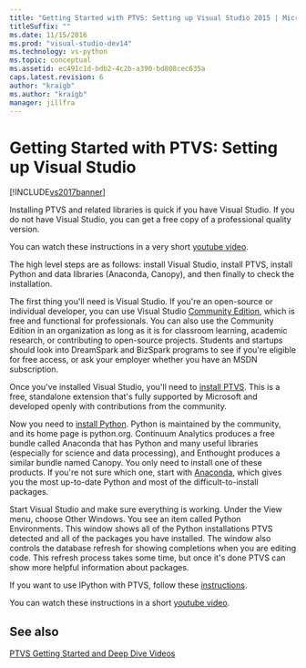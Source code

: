 ```yaml
---
title: "Getting Started with PTVS: Setting up Visual Studio 2015 | Microsoft Docs"
titleSuffix: ""
ms.date: 11/15/2016
ms.prod: "visual-studio-dev14"
ms.technology: vs-python
ms.topic: conceptual
ms.assetid: ec491c1d-bdb2-4c2b-a390-bd808cec635a
caps.latest.revision: 6
author: "kraigb"
ms.author: "kraigb"
manager: jillfra
---
```

# Getting Started with PTVS: Setting up Visual Studio

[!INCLUDE[vs2017banner](../includes/vs2017banner.md)]

Installing PTVS and related libraries is quick if you have Visual Studio. If you do not have Visual Studio, you can get a free copy of a professional quality version.

You can watch these instructions in a very short [youtube video](https://www.youtube.com/watch?v=_okUV47eM5c&list=PLReL099Y5nRdLgGAdrb_YeTdEnd23s6Ff&index=1).

The high level steps are as follows: install Visual Studio, install PTVS, install Python and data libraries (Anaconda, Canopy), and then finally to check the installation.

The first thing you'll need is Visual Studio. If you're an open-source or individual developer, you can use Visual Studio [Community Edition](https://www.visualstudio.com/products/visual-studio-community-vs), which is free and functional for professionals. You can also use the Community Edition in an organization as long as it is for classroom learning, academic research, or contributing to open-source projects. Students and startups should look into DreamSpark and BizSpark programs to see if you're eligible for free access, or ask your employer whether you have an MSDN subscription.

Once you've installed Visual Studio, you'll need to [install PTVS](http://pytools.codeplex.com/wikipage?title=PTVS%20Installation). This is a free, standalone extension that's fully supported by Microsoft and developed openly with contributions from the community.

Now you need to [install Python](https://www.python.org/download/). Python is maintained by the community, and its home page is python.org. Continuum Analytics produces a free bundle called Anaconda that has Python and many useful libraries (especially for science and data processing), and Enthought produces a similar bundle named Canopy. You only need to install one of these products. If you're not sure which one, start with [Anaconda](https://www.continuum.io/downloads), which gives you the most up-to-date Python and most of the difficult-to-install packages.

Start Visual Studio and make sure everything is working. Under the View menu, choose Other Windows. You see an item called Python Environments. This window shows all of the Python installations PTVS detected and all of the packages you have installed. The window also controls the database refresh for showing completions when you are editing code. This refresh process takes some time, but once it's done PTVS can show more helpful information about packages.

If you want to use IPython with PTVS, follow these [instructions](http://pytools.codeplex.com/wikipage?title=Using%20IPython%20with%20PTVS).

You can watch these instructions in a short [youtube video](https://www.youtube.com/watch?v=_okUV47eM5c&list=PLReL099Y5nRdLgGAdrb_YeTdEnd23s6Ff&index=1).

## See also

[PTVS Getting Started and Deep Dive Videos](https://www.youtube.com/playlist?list=PLReL099Y5nRdLgGAdrb_YeTdEnd23s6Ff)
